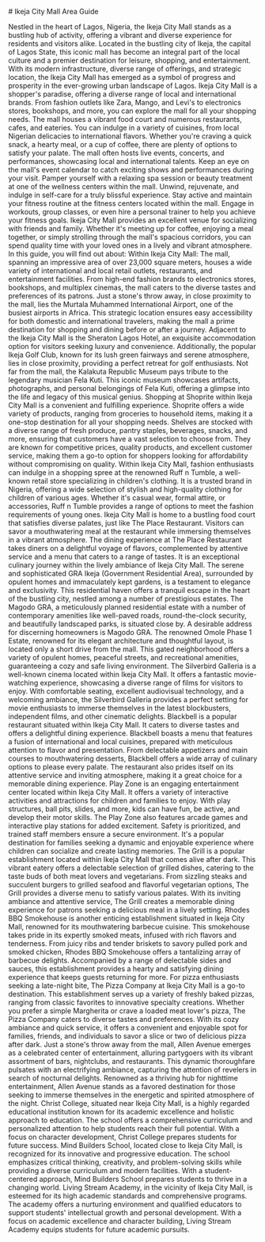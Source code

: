 \# Ikeja City Mall Area Guide

Nestled in the heart of Lagos, Nigeria, the Ikeja City Mall stands as a bustling hub of activity, offering a vibrant and diverse experience for residents and visitors alike. Located in the bustling city of Ikeja, the capital of Lagos State, this iconic mall has become an integral part of the local culture and a premier destination for leisure, shopping, and entertainment. With its modern infrastructure, diverse range of offerings, and strategic location, the Ikeja City Mall has emerged as a symbol of progress and prosperity in the ever\-growing urban landscape of Lagos. Ikeja City Mall is a shopper's paradise, offering a diverse range of local and international brands. From fashion outlets like Zara, Mango, and Levi's to electronics stores, bookshops, and more, you can explore the mall for all your shopping needs. The mall houses a vibrant food court and numerous restaurants, cafes, and eateries. You can indulge in a variety of cuisines, from local Nigerian delicacies to international flavors. Whether you're craving a quick snack, a hearty meal, or a cup of coffee, there are plenty of options to satisfy your palate. The mall often hosts live events, concerts, and performances, showcasing local and international talents. Keep an eye on the mall's event calendar to catch exciting shows and performances during your visit. Pamper yourself with a relaxing spa session or beauty treatment at one of the wellness centers within the mall. Unwind, rejuvenate, and indulge in self\-care for a truly blissful experience. Stay active and maintain your fitness routine at the fitness centers located within the mall. Engage in workouts, group classes, or even hire a personal trainer to help you achieve your fitness goals. Ikeja City Mall provides an excellent venue for socializing with friends and family. Whether it's meeting up for coffee, enjoying a meal together, or simply strolling through the mall's spacious corridors, you can spend quality time with your loved ones in a lively and vibrant atmosphere. In this guide, you will find out about: Within Ikeja City Mall: The mall, spanning an impressive area of over 23,000 square meters, houses a wide variety of international and local retail outlets, restaurants, and entertainment facilities. From high\-end fashion brands to electronics stores, bookshops, and multiplex cinemas, the mall caters to the diverse tastes and preferences of its patrons. Just a stone's throw away, in close proximity to the mall, lies the Murtala Muhammed International Airport, one of the busiest airports in Africa. This strategic location ensures easy accessibility for both domestic and international travelers, making the mall a prime destination for shopping and dining before or after a journey. Adjacent to the Ikeja City Mall is the Sheraton Lagos Hotel, an exquisite accommodation option for visitors seeking luxury and convenience. Additionally, the popular Ikeja Golf Club, known for its lush green fairways and serene atmosphere, lies in close proximity, providing a perfect retreat for golf enthusiasts. Not far from the mall, the Kalakuta Republic Museum pays tribute to the legendary musician Fela Kuti. This iconic museum showcases artifacts, photographs, and personal belongings of Fela Kuti, offering a glimpse into the life and legacy of this musical genius. Shopping at Shoprite within Ikeja City Mall is a convenient and fulfilling experience. Shoprite offers a wide variety of products, ranging from groceries to household items, making it a one\-stop destination for all your shopping needs. Shelves are stocked with a diverse range of fresh produce, pantry staples, beverages, snacks, and more, ensuring that customers have a vast selection to choose from. They are known for competitive prices, quality products, and excellent customer service, making them a go\-to option for shoppers looking for affordability without compromising on quality. Within Ikeja City Mall, fashion enthusiasts can indulge in a shopping spree at the renowned Ruff n Tumble, a well\-known retail store specializing in children's clothing. It is a trusted brand in Nigeria, offering a wide selection of stylish and high\-quality clothing for children of various ages. Whether it's casual wear, formal attire, or accessories, Ruff n Tumble provides a range of options to meet the fashion requirements of young ones. Ikeja City Mall is home to a bustling food court that satisfies diverse palates, just like The Place Restaurant. Visitors can savor a mouthwatering meal at the restaurant while immersing themselves in a vibrant atmosphere. The dining experience at The Place Restaurant takes diners on a delightful voyage of flavors, complemented by attentive service and a menu that caters to a range of tastes. It is an exceptional culinary journey within the lively ambiance of Ikeja City Mall. The serene and sophisticated GRA Ikeja (Government Residential Area), surrounded by opulent homes and immaculately kept gardens, is a testament to elegance and exclusivity. This residential haven offers a tranquil escape in the heart of the bustling city, nestled among a number of prestigious estates. The Magodo GRA, a meticulously planned residential estate with a number of contemporary amenities like well\-paved roads, round\-the\-clock security, and beautifully landscaped parks, is situated close by. A desirable address for discerning homeowners is Magodo GRA. The renowned Omole Phase 1 Estate, renowned for its elegant architecture and thoughtful layout, is located only a short drive from the mall. This gated neighborhood offers a variety of opulent homes, peaceful streets, and recreational amenities, guaranteeing a cozy and safe living environment. The Silverbird Galleria is a well\-known cinema located within Ikeja City Mall. It offers a fantastic movie\-watching experience, showcasing a diverse range of films for visitors to enjoy. With comfortable seating, excellent audiovisual technology, and a welcoming ambiance, the Silverbird Galleria provides a perfect setting for movie enthusiasts to immerse themselves in the latest blockbusters, independent films, and other cinematic delights. Blackbell is a popular restaurant situated within Ikeja City Mall. It caters to diverse tastes and offers a delightful dining experience. Blackbell boasts a menu that features a fusion of international and local cuisines, prepared with meticulous attention to flavor and presentation. From delectable appetizers and main courses to mouthwatering desserts, Blackbell offers a wide array of culinary options to please every palate. The restaurant also prides itself on its attentive service and inviting atmosphere, making it a great choice for a memorable dining experience. Play Zone is an engaging entertainment center located within Ikeja City Mall. It offers a variety of interactive activities and attractions for children and families to enjoy. With play structures, ball pits, slides, and more, kids can have fun, be active, and develop their motor skills. The Play Zone also features arcade games and interactive play stations for added excitement. Safety is prioritized, and trained staff members ensure a secure environment. It's a popular destination for families seeking a dynamic and enjoyable experience where children can socialize and create lasting memories. The Grill is a popular establishment located within Ikeja City Mall that comes alive after dark. This vibrant eatery offers a delectable selection of grilled dishes, catering to the taste buds of both meat lovers and vegetarians. From sizzling steaks and succulent burgers to grilled seafood and flavorful vegetarian options, The Grill provides a diverse menu to satisfy various palates. With its inviting ambiance and attentive service, The Grill creates a memorable dining experience for patrons seeking a delicious meal in a lively setting. Rhodes BBQ Smokehouse is another enticing establishment situated in Ikeja City Mall, renowned for its mouthwatering barbecue cuisine. This smokehouse takes pride in its expertly smoked meats, infused with rich flavors and tenderness. From juicy ribs and tender briskets to savory pulled pork and smoked chicken, Rhodes BBQ Smokehouse offers a tantalizing array of barbecue delights. Accompanied by a range of delectable sides and sauces, this establishment provides a hearty and satisfying dining experience that keeps guests returning for more. For pizza enthusiasts seeking a late\-night bite, The Pizza Company at Ikeja City Mall is a go\-to destination. This establishment serves up a variety of freshly baked pizzas, ranging from classic favorites to innovative specialty creations. Whether you prefer a simple Margherita or crave a loaded meat lover's pizza, The Pizza Company caters to diverse tastes and preferences. With its cozy ambiance and quick service, it offers a convenient and enjoyable spot for families, friends, and individuals to savor a slice or two of delicious pizza after dark. Just a stone's throw away from the mall, Allen Avenue emerges as a celebrated center of entertainment, alluring partygoers with its vibrant assortment of bars, nightclubs, and restaurants. This dynamic thoroughfare pulsates with an electrifying ambiance, capturing the attention of revelers in search of nocturnal delights. Renowned as a thriving hub for nighttime entertainment, Allen Avenue stands as a favored destination for those seeking to immerse themselves in the energetic and spirited atmosphere of the night. Christ College, situated near Ikeja City Mall, is a highly regarded educational institution known for its academic excellence and holistic approach to education. The school offers a comprehensive curriculum and personalized attention to help students reach their full potential. With a focus on character development, Christ College prepares students for future success. Mind Builders School, located close to Ikeja City Mall, is recognized for its innovative and progressive education. The school emphasizes critical thinking, creativity, and problem\-solving skills while providing a diverse curriculum and modern facilities. With a student\-centered approach, Mind Builders School prepares students to thrive in a changing world. Living Stream Academy, in the vicinity of Ikeja City Mall, is esteemed for its high academic standards and comprehensive programs. The academy offers a nurturing environment and qualified educators to support students' intellectual growth and personal development. With a focus on academic excellence and character building, Living Stream Academy equips students for future academic pursuits.